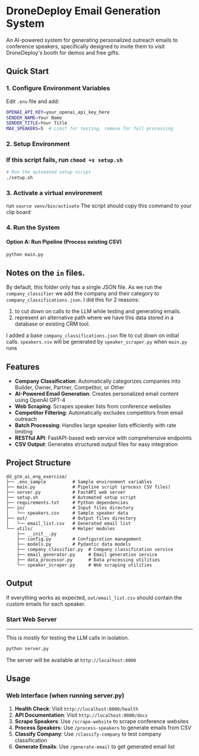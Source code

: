 # DroneDeploy Email Generation System

An AI-powered system for generating personalized outreach emails to conference speakers, specifically designed to invite them to visit DroneDeploy's booth for demos and free gifts.

## Quick Start

### 1. Configure Environment Variables

Edit `.env` file and add:
```bash
OPENAI_API_KEY=your_openai_api_key_here
SENDER_NAME=Your Name
SENDER_TITLE=Your Title
MAX_SPEAKERS=5  # Limit for testing, remove for full processing
```
### 2. Setup Environment
### If this script fails, run `chmod +x setup.sh`

```bash
# Run the automated setup script
./setup.sh

```

### 3. Activate a virtual environment
run `source venv/bin/activate`
The script should copy this command to your clip board

### 4. Run the System

#### Option A: Run Pipeline (Process existing CSV)
```bash
python main.py
```

## Notes on the `in` files. 
By default, this folder only has a single JSON file. As we run the `company_classifier` we add the company and their category to `company_classifications.json`. I did this for 2 reasons: 
  1. to cut down on calls to the LLM while testing and generating emails.
  2. represent an alternative path where we have this data stored in a database or existing CRM tool.

I added a base `company_classifications.json` file to cut down on initial calls. `speakers.csv` will be generated by `speaker_scraper.py` when `main.py` runs 


## Features

- **Company Classification**: Automatically categorizes companies into Builder, Owner, Partner, Competitor, or Other
- **AI-Powered Email Generation**: Creates personalized email content using OpenAI GPT-4
- **Web Scraping**: Scrapes speaker lists from conference websites
- **Competitor Filtering**: Automatically excludes competitors from email outreach
- **Batch Processing**: Handles large speaker lists efficiently with rate limiting
- **RESTful API**: FastAPI-based web service with comprehensive endpoints
- **CSV Output**: Generates structured output files for easy integration

## Project Structure

```
dd_gtm_ai_eng_exercise/
├── .env_sample          # Sample environment variables
├── main.py              # Pipeline script (process CSV files)
├── server.py            # FastAPI web server
├── setup.sh             # Automated setup script
├── requirements.txt     # Python dependencies
├── in/                  # Input files directory
│   └── speakers.csv     # Sample speaker data
├── out/                 # Output files directory
│   └── email_list.csv   # Generated email list
└── utils/               # Helper modules
    ├── __init__.py
    ├── config.py        # Configuration management
    ├── models.py        # Pydantic data models
    ├── company_classifier.py  # Company classification service
    ├── email_generator.py     # Email generation service
    ├── data_processor.py      # Data processing utilities
    └── speaker_scraper.py     # Web scraping utilities
```

## Output
If everything works as expected, `out/email_list.csv` should contain the custom emails for each speaker.

### Start Web Server 
---
This is mostly for testing the LLM calls in isolation.
```bash
python server.py
```

The server will be available at `http://localhost:8000`

## Usage

### Web Interface (when running server.py)

1. **Health Check**: Visit `http://localhost:8000/health`
2. **API Documentation**: Visit `http://localhost:8000/docs`
3. **Scrape Speakers**: Use `/scrape-website` to scrape conference websites
4. **Process Speakers**: Use `/process-speakers` to generate emails from CSV
5. **Classify Company**: Use `/classify-company` to test company classification
5. **Generate Emails**: Use `/generate-email` to get generated email list
